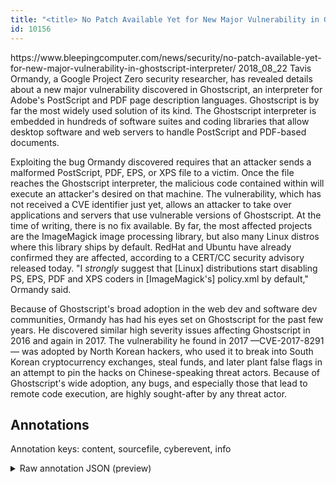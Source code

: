 ```yaml
---
title: "<title> No Patch Available Yet for New Major Vulnerability in Ghostscript Interpreter  </title>"
id: 10156
---
```


<title> No Patch Available Yet for New Major Vulnerability in Ghostscript Interpreter  </title>
<source> https://www.bleepingcomputer.com/news/security/no-patch-available-yet-for-new-major-vulnerability-in-ghostscript-interpreter/ </source>
<date> 2018_08_22 </date>
<text>
Tavis Ormandy, a Google Project Zero security researcher, has revealed details about a new major vulnerability discovered in Ghostscript, an interpreter for Adobe's PostScript and PDF page description languages.
Ghostscript is by far the most widely used solution of its kind. The Ghostscript interpreter is embedded in hundreds of software suites and coding libraries that allow desktop software and web servers to handle PostScript and PDF-based documents.

Exploiting the bug Ormandy discovered requires that an attacker sends a malformed PostScript, PDF, EPS, or XPS file to a victim. Once the file reaches the Ghostscript interpreter, the malicious code contained within will execute an attacker's desired on that machine.
The vulnerability, which has not received a CVE identifier just yet, allows an attacker to take over applications and servers that use vulnerable versions of Ghostscript.
At the time of writing, there is no fix available.
By far, the most affected projects are the ImageMagick image processing library, but also many Linux distros where this library ships by default. RedHat and Ubuntu have already confirmed they are affected, according to a CERT/CC security advisory released today.
"I *strongly* suggest that [Linux] distributions start disabling PS, EPS, PDF and XPS coders in [ImageMagick's] policy.xml by default," Ormandy said.

Because of Ghostscript's broad adoption in the web dev and software dev communities, Ormandy has had his eyes set on Ghostscript for the past few years.
He discovered similar high severity issues affecting Ghostscript in 2016 and again in 2017.
The vulnerability he found in 2017 —CVE-2017-8291— was adopted by North Korean hackers, who used it to break into South Korean cryptocurrency exchanges, steal funds, and later plant false flags in an attempt to pin the hacks on Chinese-speaking threat actors.
Because of Ghostscript's wide adoption, any bugs, and especially those that lead to remote code execution, are highly sought-after by any threat actor.
</text>



## Annotations

Annotation keys: content, sourcefile, cyberevent, info

<details>
<summary>Raw annotation JSON (preview)</summary>

```json
{
  "content": "Tavis Ormandy, a Google Project Zero security researcher, has revealed details about a new major vulnerability discovered in Ghostscript, an interpreter for Adobe's PostScript and PDF page description languages. Ghostscript is by far the most widely used solution of its kind. The Ghostscript interpreter is embedded in hundreds of software suites and coding libraries that allow desktop software and web servers to handle PostScript and PDF-based documents.  Exploiting the bug Ormandy discovered requires that an attacker sends a malformed PostScript, PDF, EPS, or XPS file to a victim. Once the file reaches the Ghostscript interpreter, the malicious code contained within will execute an attacker's desired on that machine. The vulnerability, which has not received a CVE identifier just yet, allows an attacker to take over applications and servers that use vulnerable versions of Ghostscript. At the time of writing, there is no fix available. By far, the most affected projects are the ImageMagick image processing library, but also many Linux distros where this library ships by default. RedHat and Ubuntu have already confirmed they are affected, according to a CERT/CC security advisory released today. \"I *strongly* suggest that [Linux] distributions start disabling PS, EPS, PDF and XPS coders in [ImageMagick's] policy.xml by default,\" Ormandy said.  Because of Ghostscript's broad adoption in the web dev and software dev communities, Ormandy has had his eyes set on Ghostscript for the past few years. He discovered similar high severity issues affecting Ghostscript in 2016 and again in 2017. The vulnerability he found in 2017 \u2014CVE-2017-8291\u2014 was adopted by North Korean hackers, who used it to break into South Korean cryptocurrency exchanges, steal funds, and later plant false flags in an attempt to pin the hacks on Chinese-speaking threat actors. Because of Ghostscript's wide adoption, any bugs, and especially those that lead to remote code execution, are highly sought-after by any threat actor.",
  "sourcefile": "10156.txt",
  "cyberevent": {
    "hopper": [
      {
        "index": 0,
        "relation": "Same",
        "events": [
          {
            "index": "E6",
            "type": "Vulnerability-related",
            "realis": "Actual",
            "nugget": {
              "startOffset": 1560,
              "index": "T15",
              "endOffset": 1569,
              "text": "affecting"
            },
            "argument": [
              {
                "index": "T16",
                "external_reference": {
                  "wikidataid": "Q1135839"
                },
                "endOffset": 1581,
                "role": {
                  "type": "Vulnerable_System"
                },
                "text": "Ghostscript",
                "startOffset": 1570,
                "type": "Software"
              },
              {
                "index": "T17",
                "text": "2016",
                "endOffset": 1589,
                "role": {
                  "type": "Time"
                },
                "startOffset": 1585,
                "type": "Time"
              },
              {
                "index": "T18",
                "text": "2017",
                "endOffset": 1607,
                "role": {
                  "type": "Time"
                },
                "startOffset": 1603,
                "type": "Time"
              }
            ],
            "subtype": "DiscoverVulnerability"
          },
          {
            "index": "E5",
            "type": "Vulnerability-related",
            "realis": "Actual",
            "nugget": {
              "startOffset": 1520,
              "index": "T12",
              "endOffset": 1530,
              "text": "discovered"
            },
            "argument": [
              {
                "index": "T13",
                "text": "He",
                "endOffset": 1519,
                "role": {
          
```
</details>
